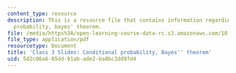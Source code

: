 ```yaml
---
content_type: resource
description: This is a resource file that contains information regarding conditional
  probability, bayes' theorem.
file: /media/https%3A/open-learning-course-data-rc.s3.amazonaws.com/18-05-introduction-to-probability-and-statistics-spring-2014/5d2c06a685dd91abade2ba8bc2dd97d4_MIT18_05S14_class3slides.pdf
file_type: application/pdf
resourcetype: Document
title: 'Class 3 Slides: Conditional probability, Bayes'' theorem'
uid: 5d2c06a6-85dd-91ab-ade2-ba8bc2dd97d4
---
```

